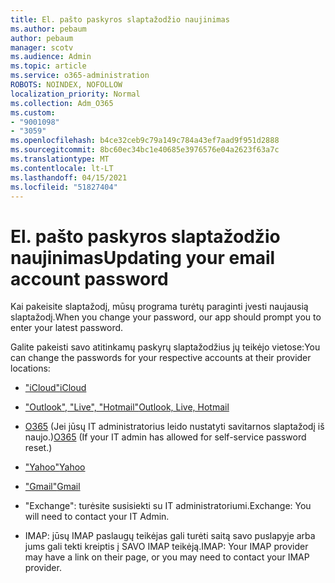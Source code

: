 ```yaml
---
title: El. pašto paskyros slaptažodžio naujinimas
ms.author: pebaum
author: pebaum
manager: scotv
ms.audience: Admin
ms.topic: article
ms.service: o365-administration
ROBOTS: NOINDEX, NOFOLLOW
localization_priority: Normal
ms.collection: Adm_O365
ms.custom:
- "9001098"
- "3059"
ms.openlocfilehash: b4ce32ceb9c79a149c784a43ef7aad9f951d2888
ms.sourcegitcommit: 8bc60ec34bc1e40685e3976576e04a2623f63a7c
ms.translationtype: MT
ms.contentlocale: lt-LT
ms.lasthandoff: 04/15/2021
ms.locfileid: "51827404"
---
```

# <a name="updating-your-email-account-password"></a><span data-ttu-id="58c63-102">El. pašto paskyros slaptažodžio naujinimas</span><span class="sxs-lookup"><span data-stu-id="58c63-102">Updating your email account password</span></span>

<span data-ttu-id="58c63-103">Kai pakeisite slaptažodį, mūsų programa turėtų paraginti įvesti naujausią slaptažodį.</span><span class="sxs-lookup"><span data-stu-id="58c63-103">When you change your password, our app should prompt you to enter your latest password.</span></span>

<span data-ttu-id="58c63-104">Galite pakeisti savo atitinkamų paskyrų slaptažodžius jų teikėjo vietose:</span><span class="sxs-lookup"><span data-stu-id="58c63-104">You can change the passwords for your respective accounts at their provider locations:</span></span>

- [<span data-ttu-id="58c63-105">"iCloud"</span><span class="sxs-lookup"><span data-stu-id="58c63-105">iCloud</span></span>](https://support.apple.com/HT201487)

- [<span data-ttu-id="58c63-106">"Outlook", "Live", "Hotmail"</span><span class="sxs-lookup"><span data-stu-id="58c63-106">Outlook, Live, Hotmail</span></span>](https://account.live.com/password/reset)

- <span data-ttu-id="58c63-107">[O365](https://passwordreset.microsoftonline.com) (Jei jūsų IT administratorius leido nustatyti savitarnos slaptažodį iš naujo.)</span><span class="sxs-lookup"><span data-stu-id="58c63-107">[O365](https://passwordreset.microsoftonline.com) (If your IT admin has allowed for self-service password reset.)</span></span>

- [<span data-ttu-id="58c63-108">"Yahoo"</span><span class="sxs-lookup"><span data-stu-id="58c63-108">Yahoo</span></span>](https://login.yahoo.com/account/challenge/username?done=https%3A%2F%2Fwww.yahoo.com%2F&authMechanism=secondary&chllngnm=base&sessionIndex=QQ--)

- [<span data-ttu-id="58c63-109">"Gmail"</span><span class="sxs-lookup"><span data-stu-id="58c63-109">Gmail</span></span>](https://support.google.com/mail/answer/41078?co=GENIE.Platform%3DDesktop&hl=en)

- <span data-ttu-id="58c63-110">"Exchange": turėsite susisiekti su IT administratoriumi.</span><span class="sxs-lookup"><span data-stu-id="58c63-110">Exchange: You will need to contact your IT Admin.</span></span>

- <span data-ttu-id="58c63-111">IMAP: jūsų IMAP paslaugų teikėjas gali turėti saitą savo puslapyje arba jums gali tekti kreiptis į SAVO IMAP teikėją.</span><span class="sxs-lookup"><span data-stu-id="58c63-111">IMAP: Your IMAP provider may have a link on their page, or you may need to contact your IMAP provider.</span></span>